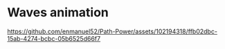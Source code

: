 # Waves animation



https://github.com/enmanuel52/Path-Power/assets/102194318/ffb02dbc-15ab-4274-bcbc-05b6525d66f7


